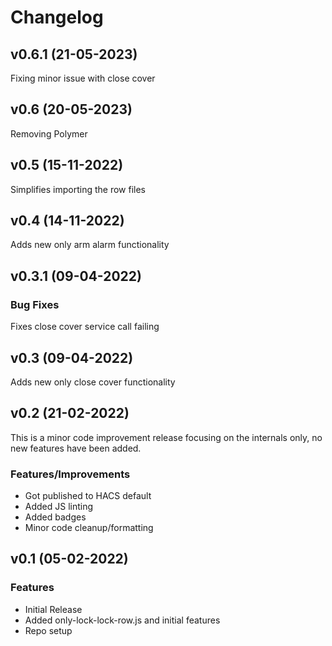 # Changelog

## v0.6.1 (21-05-2023)
Fixing minor issue with close cover

## v0.6 (20-05-2023)
Removing Polymer

## v0.5 (15-11-2022)
Simplifies importing the row files

## v0.4 (14-11-2022)
Adds new only arm alarm functionality

## v0.3.1 (09-04-2022)
### Bug Fixes
Fixes close cover service call failing

## v0.3 (09-04-2022)
Adds new only close cover functionality

## v0.2 (21-02-2022)
This is a minor code improvement release focusing on the internals only, no new features have been added.
### Features/Improvements
* Got published to HACS default
* Added JS linting
* Added badges
* Minor code cleanup/formatting

## v0.1 (05-02-2022)
### Features
* Initial Release
* Added only-lock-lock-row.js and initial features
* Repo setup
